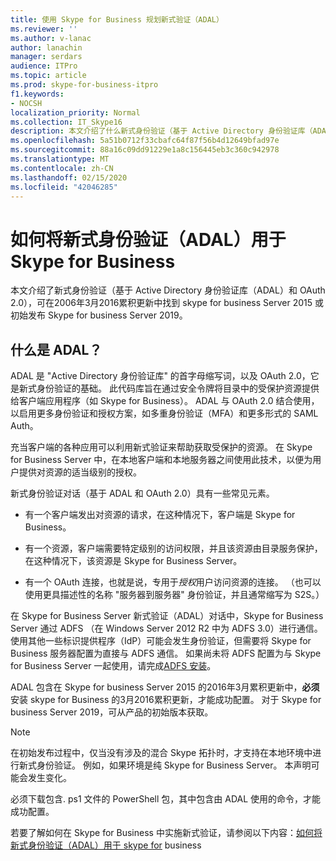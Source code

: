 ```yaml
---
title: 使用 Skype for Business 规划新式验证（ADAL）
ms.reviewer: ''
ms.author: v-lanac
author: lanachin
manager: serdars
audience: ITPro
ms.topic: article
ms.prod: skype-for-business-itpro
f1.keywords:
- NOCSH
localization_priority: Normal
ms.collection: IT_Skype16
description: 本文介绍了什么新式身份验证（基于 Active Directory 身份验证库（ADAL）和 OAuth 2.0）。
ms.openlocfilehash: 5a51b0712f33cbafc64f87f56b4d12649bfad97e
ms.sourcegitcommit: 88a16c09dd91229e1a8c156445eb3c360c942978
ms.translationtype: MT
ms.contentlocale: zh-CN
ms.lasthandoff: 02/15/2020
ms.locfileid: "42046285"
---
```

# <a name="how-to-use-modern-authentication-adal-with-skype-for-business"></a>如何将新式身份验证（ADAL）用于 Skype for Business
 
本文介绍了新式身份验证（基于 Active Directory 身份验证库（ADAL）和 OAuth 2.0），可在2006年3月2016累积更新中找到 skype for business Server 2015 或初始发布 Skype for business Server 2019。
  
## <a name="what-is-adal"></a>什么是 ADAL？

ADAL 是 "Active Directory 身份验证库" 的首字母缩写词，以及 OAuth 2.0，它是新式身份验证的基础。 此代码库旨在通过安全令牌将目录中的受保护资源提供给客户端应用程序（如 Skype for Business）。 ADAL 与 OAuth 2.0 结合使用，以启用更多身份验证和授权方案，如多重身份验证（MFA）和更多形式的 SAML Auth。
  
充当客户端的各种应用可以利用新式验证来帮助获取受保护的资源。 在 Skype for Business Server 中，在本地客户端和本地服务器之间使用此技术，以便为用户提供对资源的适当级别的授权。
  
新式身份验证对话（基于 ADAL 和 OAuth 2.0）具有一些常见元素。
  
- 有一个客户端发出对资源的请求，在这种情况下，客户端是 Skype for Business。
    
- 有一个资源，客户端需要特定级别的访问权限，并且该资源由目录服务保护，在这种情况下，该资源是 Skype for Business Server。
    
- 有一个 OAuth 连接，也就是说，专用于*授权*用户访问资源的连接。 （也可以使用更具描述性的名称 "服务器到服务器" 身份验证，并且通常缩写为 S2S。）
    
在 Skype for Business Server 新式验证（ADAL）对话中，Skype for Business Server 通过 ADFS （在 Windows Server 2012 R2 中为 ADFS 3.0）进行通信。 使用其他一些标识提供程序（IdP）可能会发生身份验证，但需要将 Skype for Business 服务器配置为直接与 ADFS 通信。 如果尚未将 ADFS 配置为与 Skype for Business Server 一起使用，请完成[ADFS 安装](https://technet.microsoft.com/library/adfs2-step-by-step-guides%28v=ws.10%29.aspx)。
  
ADAL 包含在 Skype for business Server 2015 的2016年3月累积更新中，**必须**安装 skype for Business 的3月2016累积更新，才能成功配置。 对于 Skype for business Server 2019，可从产品的初始版本获取。
  
> [!NOTE]
> 在初始发布过程中，仅当没有涉及的混合 Skype 拓扑时，才支持在本地环境中进行新式身份验证。 例如，如果环境是纯 Skype for Business Server。 本声明可能会发生变化。 
  
必须下载包含. ps1 文件的 PowerShell 包，其中包含由 ADAL 使用的命令，才能成功配置。

若要了解如何在 Skype for Business 中实施新式验证，请参阅以下内容：[如何将新式身份验证（ADAL）用于 skype for](../../manage/authentication/use-adal.md) business
